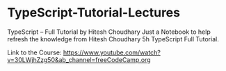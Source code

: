 # TypeScript-Tutorial-Lectures
TypeScript – Full Tutorial by Hitesh Choudhary
Just a Notebook to help refresh the knowledge from Hitesh Choudhary 5h TypeScript Full Tutorial.

Link to the Course: https://www.youtube.com/watch?v=30LWjhZzg50&ab_channel=freeCodeCamp.org
